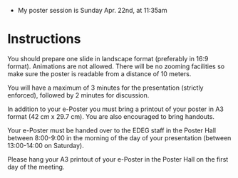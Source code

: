 
- My poster session is Sunday Apr. 22nd, at 11:35am

# Instructions

You should prepare one slide in landscape format (preferably in 16:9 format).
Animations are not allowed. There will be no zooming facilities so make sure the
poster is readable from a distance of 10 meters.

You will have a maximum of 3 minutes for the presentation (strictly enforced),
followed by 2 minutes for discussion.

In addition to your e-Poster you must bring a printout of your poster in A3
format (42 cm x 29.7 cm). You are also encouraged to bring handouts.

Your e-Poster must be handed over to the EDEG staff in the Poster Hall between
8:00-9:00 in the morning of the day of your presentation (between 13:00-14:00 on
Saturday).

Please hang your A3 printout of your e-Poster in the Poster Hall on the first
day of the meeting.
